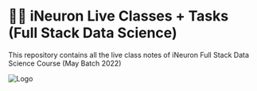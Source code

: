 
# 👨‍💻 iNeuron Live Classes + Tasks (Full Stack Data Science)


This repository contains all the live class notes of iNeuron Full Stack Data Science Course (May Batch 2022)





![Logo](https://ineuron.ai/images/landing-page/hero/hero-influencers1.png)



